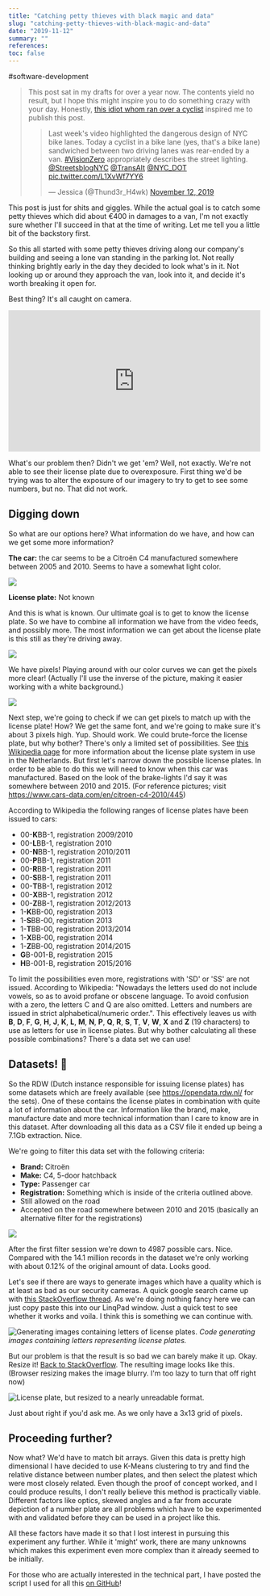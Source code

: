 ```yaml
---
title: "Catching petty thieves with black magic and data"
slug: "catching-petty-thieves-with-black-magic-and-data"
date: "2019-11-12"
summary: ""
references: 
toc: false
---
```


#software-development

> This post sat in my drafts for over a year now. The contents yield no result, but I hope this might inspire you to do something crazy with your day. Honestly, [this idiot whom ran over a cyclist](https://twitter.com/Thund3r_H4wk/status/1194073978123493377?s=20) inspired me to publish this post.
> <blockquote class="twitter-tweet"><p lang="en" dir="ltr">Last week&#39;s video highlighted the dangerous design of NYC bike lanes. Today a cyclist in a bike lane (yes, that&#39;s a bike lane) sandwiched between two driving lanes was rear-ended by a van. <a href="https://twitter.com/hashtag/VisionZero?src=hash&amp;ref_src=twsrc%5Etfw">#VisionZero</a> appropriately describes the street lighting. <a href="https://twitter.com/StreetsblogNYC?ref_src=twsrc%5Etfw">@StreetsblogNYC</a> <a href="https://twitter.com/TransAlt?ref_src=twsrc%5Etfw">@TransAlt</a> <a href="https://twitter.com/NYC_DOT?ref_src=twsrc%5Etfw">@NYC_DOT</a> <a href="https://t.co/L1XvWf7YY6">pic.twitter.com/L1XvWf7YY6</a></p>&mdash; Jessica (@Thund3r_H4wk) <a href="https://twitter.com/Thund3r_H4wk/status/1194073978123493377?ref_src=twsrc%5Etfw">November 12, 2019</a></blockquote> <script async src="https://platform.twitter.com/widgets.js" charset="utf-8"></script>


This post is just for shits and giggles. While the actual goal is to catch some petty thieves which did about €400 in damages to a van, I'm not exactly sure whether I'll succeed in that at the time of writing. Let me tell you a little bit of the backstory first.

So this all started with some petty thieves driving along our company's building and seeing a lone van standing in the parking lot. Not really thinking brightly early in the day they decided to look what's in it. Not looking up or around they approach the van, look into it, and decide it's worth breaking it open for.

Best thing? It's all caught on camera.

<iframe src="https://www.facebook.com/plugins/video.php?href=https%3A%2F%2Fwww.facebook.com%2F2013159872267013%2Fvideos%2F311783256263732%2F%3Fhc_ref%3DARRvcoM09jKIzwgGLT9Jhjn_Hyo5iGBDiLZv-lwo-MavGdLULqkZxMeOpJRWidg4S8A%26fref%3Dnf%26__xts__[0]%3D68.ARCH2oCy7Lgcw0DqYqC6vOxXCQ8kWh-cABAne4KnbnffzAirvevWWSzY-suYjATQND7cG2jgC0Rw0tt0T3OgrbKYrlaLxy0Z6tAcHP-DcfuTPNbDSihF6KhLHZU3zMsNgvtU2yqx6K6c2ybOiu30mSphIjC-H9nNR2SRE5gM8GmJP5EhZbWp%26__tn__%3DkC-R&amp;width=500&amp;show_text=false&amp;height=280&amp;appId" style="border:none;overflow:hidden" scrolling="no" allowtransparency="true" allow="encrypted-media" allowfullscreen="true" class="present-before-paste present-before-paste" width="500" height="280" frameborder="0"></iframe>

What's our problem then? Didn't we get 'em? Well, not exactly. We're not able to see their license plate due to overexposure. First thing we'd be trying was to alter the exposure of our imagery to try to get to see some numbers, but no. That did not work.

## Digging down

So what are our options here? What information do we have, and how can we get some more information?

**The car:** the car seems to be a Citro&euml;n C4 manufactured somewhere between 2005 and 2010. Seems to have a somewhat light color.

![](/uploads/vlcsnap_2018_09_17_13h54m35s658_7c9bed6b6a.jpg)

**License plate:** Not known

And this is what is known. Our ultimate goal is to get to know the license plate. So we have to combine all information we have from the video feeds, and possibly more. The most information we can get about the license plate is this still as they're driving away.

![](/uploads/drivingaway_3f68367975.png)

We have pixels! Playing around with our color curves we can get the pixels more clear! (Actually I'll use the inverse of the picture, making it easier working with a white background.)

![](/uploads/curvy_46be4f4a63.jpg)

Next step, we're going to check if we can get pixels to match up with the license plate! How? We get the same font, and we're going to make sure it's about 3 pixels high. Yup. Should work. We could brute-force the license plate, but why bother? There's only a limited set of possibilities. See [this Wikipedia page](https://en.wikipedia.org/wiki/Vehicle_registration_plates_of_the_Netherlands) for more information about the license plate system in use in the Netherlands. But first let's narrow down the possible license plates. In order to be able to do this we will need to know when this car was manufactured. Based on the look of the brake-lights I'd say it was somewhere between 2010 and 2015. (For reference pictures; visit https://www.cars-data.com/en/citroen-c4-2010/445)

According to Wikipedia the following ranges of license plates have been issued to cars:

* 00-**K**BB-1, registration 2009/2010
* 00-**L**BB-1, registration 2010
* 00-**N**BB-1, registration 2010/2011
* 00-**P**BB-1, registration 2011
* 00-**R**BB-1, registration 2011
* 00-**S**BB-1, registration 2011
* 00-**T**BB-1, registration 2012
* 00-**X**BB-1, registration 2012
* 00-**Z**BB-1, registration 2012/2013
* 1-**K**BB-00, registration 2013
* 1-**S**BB-00, registration 2013
* 1-**T**BB-00, registration 2013/2014
* 1-**X**BB-00, registration 2014
* 1-**Z**BB-00, registration 2014/2015
* **G**B-001-B, registration 2015
* **H**B-001-B, registration 2015/2016

To limit the possibilities even more, registrations with 'SD' or 'SS' are not issued. According to Wikipedia: "Nowadays the letters used do not include vowels, so as to avoid profane or obscene language. To avoid confusion with a zero, the letters C and Q are also omitted. Letters and numbers are issued in strict alphabetical/numeric order.". This effectively leaves us with **B**, **D**, **F**, **G**, **H**, **J**, **K**, **L**, **M**, **N**, **P**, **Q**, **R**, **S**, **T**, **V**, **W**, **X** and **Z** (19 characters) to use as letters for use in license plates. But why bother calculating all these possible combinations? There's a data set we can use!

## Datasets! 🎉

So the RDW (Dutch instance responsible for issuing license plates) has some datasets which are freely available (see https://opendata.rdw.nl/ for the sets). One of these contains the license plates in combination with quite a lot of information about the car. Information like the brand, make, manufacture date and more technical information than I care to know are in this dataset. After downloading all this data as a CSV file it ended up being a 7.1Gb extraction. Nice.

We're going to filter this data set with the following criteria:

* **Brand:** Citro&euml;n
* **Make:** C4, 5-door hatchback
* **Type:** Passenger car
* **Registration:** Something which is inside of the criteria outlined above.
* Still allowed on the road
* Accepted on the road somewhere between 2010 and 2015 (basically an alternative filter for the registrations)

![](/uploads/screenshot_602e37b23b.png)

After the first filter session we're down to 4987 possible cars. Nice. Compared with the 14.1 million records in the dataset we're only working with about 0.12% of the original amount of data. Looks good.

Let's see if there are ways to generate images which have a quality which is at least as bad as our security cameras. A quick google search came up with [this StackOverflow thread](https://stackoverflow.com/a/2070493/1720761). As we're doing nothing fancy here we can just copy paste this into our LinqPad window. Just a quick test to see whether it works and voila. I think this is something we can continue with.

![Generating images containing letters of license plates.](/uploads/anotherscreenshot_c26aa44f25.png)
*Code generating images containing letters representing license plates.*

But our problem is that the result is so bad we can barely make it up. Okay. Resize it! [Back to StackOverflow](https://stackoverflow.com/a/24199315/1720761). The resulting image looks like this. (Browser resizing makes the image blurry. I'm too lazy to turn that off right now)

![License plate, but resized to a nearly unreadable format.](/uploads/img_637d023b18.bmp)

Just about right if you'd ask me. As we only have a 3x13 grid of pixels.

## Proceeding further?

Now what? We'd have to match bit arrays. Given this data is pretty high dimensional I have decided to use K-Means clustering to try and find the relative distance between number plates, and then select the platest which were most closely related. Even though the proof of concept worked, and I could produce results, I don't really believe this method is practically viable. Different factors like optics, skewed angles and a far from accurate depiction of a number plate are all problems which have to be experimented with and validated before they can be used in a project like this.

All these factors have made it so that I lost interest in pursuing this experiment any further. While it 'might' work, there are many unknowns which makes this experiment even more complex than it already seemed to be initially.

For those who are actually interested in the technical part, I have posted the script I used for all this [on GitHub](https://gist.github.com/corstian/51f4a709c80f4f463b22eea4d3217dd0)!

